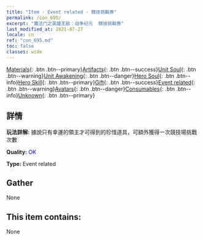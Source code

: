 ```yaml
---
title: "Item - Event related - 競技挑戰券"
permalink: /con_695/
excerpt: "魔法门之英雄无敌：战争纪元  競技挑戰券"
last_modified_at: 2021-07-27
locale: cn
ref: "con_695.md"
toc: false
classes: wide
---
```

 [Materials](/ItemsCN/){: .btn .btn--primary}[Artifacts](/ItemsCN/Artifacts/){: .btn .btn--success}[Unit Soul](/ItemsCN/UnitSoul/){: .btn .btn--warning}[Unit Awakening](/ItemsCN/UnitAwakening/){: .btn .btn--danger}[Hero Soul](/ItemsCN/HeroSoul/){: .btn .btn--info}[Hero Skill](/ItemsCN/HeroSkill/){: .btn .btn--primary}[Gift](/ItemsCN/Gift/){: .btn .btn--success}[Event related](/ItemsCN/Events/){: .btn .btn--warning}[Avatars](/ItemsCN/Avatars/){: .btn .btn--danger}[Consumables](/ItemsCN/Consumables/){: .btn .btn--info}[Unknown](/ItemsCN/Unknown/){: .btn .btn--primary}

## 詳情
 **玩法詳解:** 據說只有幸運的領主才可得到的珍惜道具，可額外獲得一次競技場挑戰次數

 **Quality:** <span style="color: #0000CD">OK</span>

 **Type:** Event related

## Gather

  None

## This item contains:

  None

